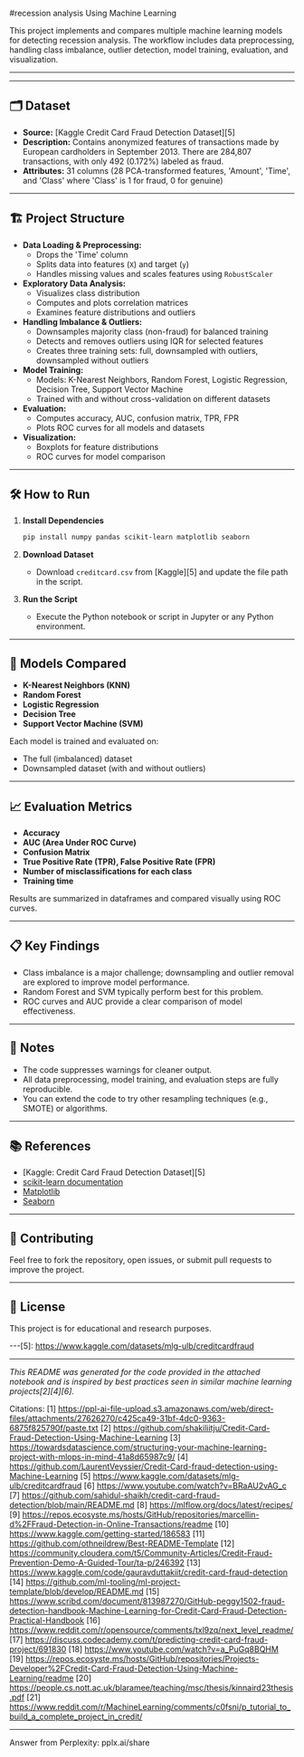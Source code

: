 #recession analysis Using Machine Learning

This project implements and compares multiple machine learning models for detecting recession analysis. The workflow includes data preprocessing, handling class imbalance, outlier detection, model training, evaluation, and visualization.

---

---

## 🗂️ Dataset

- **Source:** [Kaggle Credit Card Fraud Detection Dataset][5]
- **Description:** Contains anonymized features of transactions made by European cardholders in September 2013. There are 284,807 transactions, with only 492 (0.172%) labeled as fraud.
- **Attributes:** 31 columns (28 PCA-transformed features, 'Amount', 'Time', and 'Class' where 'Class' is 1 for fraud, 0 for genuine)

---

## 🏗️ Project Structure

- **Data Loading & Preprocessing:**  
  - Drops the 'Time' column  
  - Splits data into features (`X`) and target (`y`)
  - Handles missing values and scales features using `RobustScaler`
- **Exploratory Data Analysis:**  
  - Visualizes class distribution  
  - Computes and plots correlation matrices  
  - Examines feature distributions and outliers
- **Handling Imbalance & Outliers:**  
  - Downsamples majority class (non-fraud) for balanced training  
  - Detects and removes outliers using IQR for selected features  
  - Creates three training sets: full, downsampled with outliers, downsampled without outliers
- **Model Training:**  
  - Models: K-Nearest Neighbors, Random Forest, Logistic Regression, Decision Tree, Support Vector Machine  
  - Trained with and without cross-validation on different datasets
- **Evaluation:**  
  - Computes accuracy, AUC, confusion matrix, TPR, FPR  
  - Plots ROC curves for all models and datasets
- **Visualization:**  
  - Boxplots for feature distributions  
  - ROC curves for model comparison

---

## 🛠️ How to Run

1. **Install Dependencies**
   ```bash
   pip install numpy pandas scikit-learn matplotlib seaborn
   ```

2. **Download Dataset**
   - Download `creditcard.csv` from [Kaggle][5] and update the file path in the script.

3. **Run the Script**
   - Execute the Python notebook or script in Jupyter or any Python environment.

---

## 🧪 Models Compared

- **K-Nearest Neighbors (KNN)**
- **Random Forest**
- **Logistic Regression**
- **Decision Tree**
- **Support Vector Machine (SVM)**

Each model is trained and evaluated on:
- The full (imbalanced) dataset
- Downsampled dataset (with and without outliers)

---

## 📈 Evaluation Metrics

- **Accuracy**
- **AUC (Area Under ROC Curve)**
- **Confusion Matrix**
- **True Positive Rate (TPR), False Positive Rate (FPR)**
- **Number of misclassifications for each class**
- **Training time**

Results are summarized in dataframes and compared visually using ROC curves.

---

## 📋 Key Findings

- Class imbalance is a major challenge; downsampling and outlier removal are explored to improve model performance.
- Random Forest and SVM typically perform best for this problem.
- ROC curves and AUC provide a clear comparison of model effectiveness.

---

## 📌 Notes

- The code suppresses warnings for cleaner output.
- All data preprocessing, model training, and evaluation steps are fully reproducible.
- You can extend the code to try other resampling techniques (e.g., SMOTE) or algorithms.

---

## 📚 References

- [Kaggle: Credit Card Fraud Detection Dataset][5]
- [scikit-learn documentation](https://scikit-learn.org/)
- [Matplotlib](https://matplotlib.org/)
- [Seaborn](https://seaborn.pydata.org/)

---

## 🤝 Contributing

Feel free to fork the repository, open issues, or submit pull requests to improve the project.

---

## 📝 License

This project is for educational and research purposes.

---[5]: https://www.kaggle.com/datasets/mlg-ulb/creditcardfraud

---

*This README was generated for the code provided in the attached notebook and is inspired by best practices seen in similar machine learning projects[2][4][6].*

Citations:
[1] https://ppl-ai-file-upload.s3.amazonaws.com/web/direct-files/attachments/27626270/c425ca49-31bf-4dc0-9363-6875f825790f/paste.txt
[2] https://github.com/shakiliitju/Credit-Card-Fraud-Detection-Using-Machine-Learning
[3] https://towardsdatascience.com/structuring-your-machine-learning-project-with-mlops-in-mind-41a8d65987c9/
[4] https://github.com/LaurentVeyssier/Credit-Card-fraud-detection-using-Machine-Learning
[5] https://www.kaggle.com/datasets/mlg-ulb/creditcardfraud
[6] https://www.youtube.com/watch?v=BRaAU2vAG_c
[7] https://github.com/sahidul-shaikh/credit-card-fraud-detection/blob/main/README.md
[8] https://mlflow.org/docs/latest/recipes/
[9] https://repos.ecosyste.ms/hosts/GitHub/repositories/marcellin-d%2FFraud-Detection-in-Online-Transactions/readme
[10] https://www.kaggle.com/getting-started/186583
[11] https://github.com/othneildrew/Best-README-Template
[12] https://community.cloudera.com/t5/Community-Articles/Credit-Fraud-Prevention-Demo-A-Guided-Tour/ta-p/246392
[13] https://www.kaggle.com/code/gauravduttakiit/credit-card-fraud-detection
[14] https://github.com/ml-tooling/ml-project-template/blob/develop/README.md
[15] https://www.scribd.com/document/813987270/GitHub-peggy1502-fraud-detection-handbook-Machine-Learning-for-Credit-Card-Fraud-Detection-Practical-Handbook
[16] https://www.reddit.com/r/opensource/comments/txl9zq/next_level_readme/
[17] https://discuss.codecademy.com/t/predicting-credit-card-fraud-project/691830
[18] https://www.youtube.com/watch?v=a_PuGq8BQHM
[19] https://repos.ecosyste.ms/hosts/GitHub/repositories/Projects-Developer%2FCredit-Card-Fraud-Detection-Using-Machine-Learning/readme
[20] https://people.cs.nott.ac.uk/blaramee/teaching/msc/thesis/kinnaird23thesis.pdf
[21] https://www.reddit.com/r/MachineLearning/comments/c0fsni/p_tutorial_to_build_a_complete_project_in_credit/

---
Answer from Perplexity: pplx.ai/share
